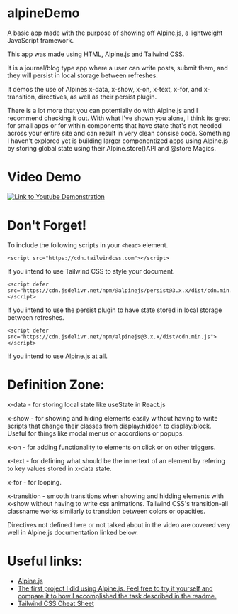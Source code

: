 # alpineDemo

A basic app made with the purpose of showing off Alpine.js, a lightweight JavaScript framework. 

This app was made using HTML, Alpine.js and Tailwind CSS.

It is a journal/blog type app where a user can write posts, submit them, and they will persist in local storage between refreshes. 

It demos the use of Alpines x-data, x-show, x-on, x-text, x-for, and x-transition, directives, as well as their persist plugin.

There is a lot more that you can potentially do with Alpine.js and I recommend checking it out. With what I've shown you alone, I think its great for small apps or for within components that have state that's not needed across your entire site and can result in very clean consise code. Something I haven't explored yet is building larger componentized apps using Alpine.js by storing global state using their Alpine.store()API and @store Magics.

# Video Demo

[![Link to Youtube Demonstration](http://img.youtube.com/vi/uHIzYthzavM/0.jpg)](http://www.youtube.com/watch?v=uHIzYthzavM "Alpine.js Demo")

# Don't Forget!

To include the following scripts in your `<head>` element.

 ```
 <script src="https://cdn.tailwindcss.com"></script>
 ```
 If you intend to use Tailwind CSS to style your document.

```
<script defer src="https://cdn.jsdelivr.net/npm/@alpinejs/persist@3.x.x/dist/cdn.min.js"></script>
```
If you intend to use the persist plugin to have state stored in local storage between refreshes.

```
<script defer src="https://cdn.jsdelivr.net/npm/alpinejs@3.x.x/dist/cdn.min.js"></script>
```
If you intend to use Alpine.js at all. 

# Definition Zone:

x-data - for storing local state like useState in React.js

x-show - for showing and hiding elements easily without having to write scripts that change their classes from display:hidden to display:block. Useful for things like modal menus or accordions or popups.

x-on - for adding functionality to elements on click or on other triggers. 

x-text - for defining what should be the innertext of an element by refering to key values stored in x-data state.

x-for - for looping.

x-transition - smooth transitions when showing and hidding elements with x-show without having to write css animations. Tailwind CSS's transition-all classname works similarly to transition between colors or opacities.

Directives not defined here or not talked about in the video are covered very well in Alpine.js documentation linked below.


# Useful links:
- [Alpine.js](https://alpinejs.dev/)
- [The first project I did using Alpine.js. Feel free to try it yourself and compare it to how I accomplished the task described in the readme.](https://github.com/alemulli/leadpointDigitalInterviewProject)
- [Tailwind CSS Cheat Sheet](https://nerdcave.com/tailwind-cheat-sheet)
